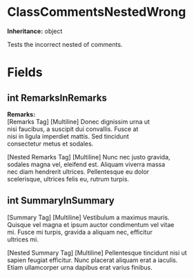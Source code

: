 # ClassCommentsNestedWrong

**Inheritance:** object  
  
Tests the incorrect nested of comments.  
  

# Fields

## int RemarksInRemarks

**Remarks:**  
[Remarks Tag] [Multiline] Donec dignissim urna ut   
nisi faucibus, a suscipit dui convallis. Fusce at   
nisi in ligula imperdiet mattis. Sed tincidunt   
consectetur metus et sodales.  
    
[Nested Remarks Tag] [Multiline] Nunc nec justo gravida,   
sodales magna vel, eleifend est. Aliquam viverra massa   
nec diam hendrerit ultrices. Pellentesque eu dolor   
scelerisque, ultrices felis eu, rutrum turpis.  
  

## int SummaryInSummary

[Summary Tag] [Multiline] Vestibulum a maximus mauris.   
Quisque vel magna et ipsum auctor condimentum vel vitae   
mi. Fusce mi turpis, gravida a aliquam nec, efficitur   
ultrices mi.  
    
[Nested Summary Tag] [Multiline] Pellentesque tincidunt nisi ut   
sapien feugiat efficitur. Nunc placerat aliquam erat a iaculis.   
Etiam ullamcorper urna dapibus erat varius finibus.  
  

